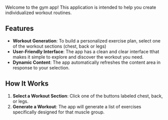 Welcome to the gym app! This application is intended to help you create individualized workout routines.

## Features

- **Workout Generation**: To build a personalized exercise plan, select one of the workout sections (chest, back or legs)
- **User-Friendly Interface**: The app has a clean and clear interface tthat makes it simple to explore and discover the workout you need.
- **Dynamic Content**: The app automatically refreshes the content area in response to your selection.

## How It Works

1. **Select a Workout Section**: Click one of the buttons labeled chest, back, or legs.
2. **Generate a Workout**: The app will generate a list of exercises specifically designed for that muscle group.
